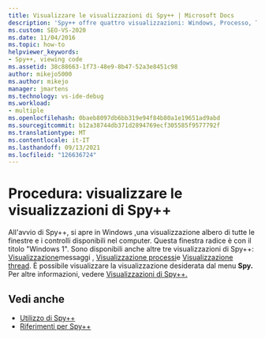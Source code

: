 ```yaml
---
title: Visualizzare le visualizzazioni di Spy++ | Microsoft Docs
description: 'Spy++ offre quattro visualizzazioni: Windows, Processo, Thread e Messaggi. Vedere questo articolo per collegamenti a informazioni sulle visualizzazioni e su come visualizzarle.'
ms.custom: SEO-VS-2020
ms.date: 11/04/2016
ms.topic: how-to
helpviewer_keywords:
- Spy++, viewing code
ms.assetid: 38c88663-1f73-48e9-8b47-52a3e8451c98
author: mikejo5000
ms.author: mikejo
manager: jmartens
ms.technology: vs-ide-debug
ms.workload:
- multiple
ms.openlocfilehash: 0baeb8097db6bb319e94f84b80a1e19651ad9abd
ms.sourcegitcommit: b12a38744db371d2894769ecf305585f9577792f
ms.translationtype: MT
ms.contentlocale: it-IT
ms.lasthandoff: 09/13/2021
ms.locfileid: "126636724"
---
```

# <a name="how-to-display-spy-views"></a>Procedura: visualizzare le visualizzazioni di Spy++
All'avvio di Spy++, si apre in Windows [,](../debugger/windows-view.md)una visualizzazione albero di tutte le finestre e i controlli disponibili nel computer. Questa finestra radice è con il titolo "Windows 1". Sono disponibili anche altre tre visualizzazioni di Spy++: [Visualizzazione](../debugger/messages-view.md)messaggi , [Visualizzazione processi](../debugger/processes-view.md)e [Visualizzazione thread](../debugger/threads-view.md). È possibile visualizzare la visualizzazione desiderata dal menu **Spy.** Per altre informazioni, vedere [Visualizzazioni di Spy++.](../debugger/spy-increment-views.md)

## <a name="see-also"></a>Vedi anche
- [Utilizzo di Spy++](../debugger/using-spy-increment.md)
- [Riferimenti per Spy++](../debugger/spy-increment-reference.md)